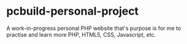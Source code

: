 # pcbuild-personal-project
A work-in-progress personal PHP website that's purpose is for me to practise and learn more PHP, HTML5, CSS, Javascript, etc.
